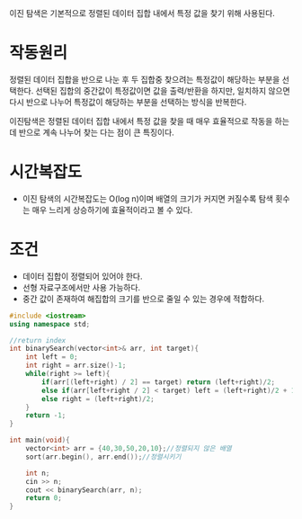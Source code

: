 이진 탐색은 기본적으로 정렬된 데이터 집합 내에서 특정 값을 찾기 위해 사용된다.

# 작동원리

정렬된 데이터 집합을 반으로 나눈 후 두 집합중 찾으려는 특정값이 해당하는 부분을 선택한다. 선택된 집합의 중간값이 특정값이면 값을 출력/반환을 하지만, 일치하지 않으면 다시 반으로 나누어 특정값이 해당하는 부분을 선택하는 방식을 반복한다.

이진탐색은 정렬된 데이터 집합 내에서 특정 값을 찾을 때 매우 효율적으로 작동을 하는데 반으로 계속 나누어 찾는 다는 점이 큰 특징이다.

# 시간복잡도 
- 이진 탐색의 시간복잡도는 O(log n)이며 배열의 크기가 커지면 커질수록 탐색 횟수는 매우 느리게 상승하기에 효율적이라고 볼 수 있다.

# 조건
- 데이터 집합이 정렬되어 있어야 한다.
- 선형 자료구조에서만 사용 가능하다.
- 중간 값이 존재하여 해집합의 크기를 반으로 줄일 수 있는 경우에 적합하다.

```c++ title='Ex'
#include <iostream>
using namespace std;

//return index
int binarySearch(vector<int>& arr, int target){
	int left = 0;
	int right = arr.size()-1;
	while(right >= left){
		if(arr[(left+right) / 2] == target) return (left+right)/2;
		else if(arr[left+right / 2] < target) left = (left+right)/2 + 1;
		else right = (left+right)/2;
	}
	return -1;
}

int main(void){
	vector<int> arr = {40,30,50,20,10};//정렬되지 않은 배열
	sort(arr.begin(), arr.end());//정렬시키기

	int n;
	cin >> n;
	cout << binarySearch(arr, n);
	return 0;
}
```
